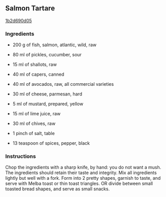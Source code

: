 ## Salmon Tartare

[1b2d690d05](http://www.food.com/recipe/salmon-tartare-436328)

### Ingredients

 - 200 g of fish, salmon, atlantic, wild, raw

 - 80 ml of pickles, cucumber, sour

 - 15 ml of shallots, raw

 - 40 ml of capers, canned

 - 40 ml of avocados, raw, all commercial varieties

 - 30 ml of cheese, parmesan, hard

 - 5 ml of mustard, prepared, yellow

 - 15 ml of lime juice, raw

 - 30 ml of chives, raw

 - 1 pinch of salt, table

 - 13 teaspoon of spices, pepper, black

### Instructions

Chop the ingredients with a sharp knife, by hand: you do not want a mush. The ingredients should retain their taste and integrity. Mix all ingredients lightly but well with a fork. Form into 2 pretty shapes, garnish to taste, and serve with Melba toast or thin toast triangles. OR divide between small toasted bread shapes, and serve as small snacks.